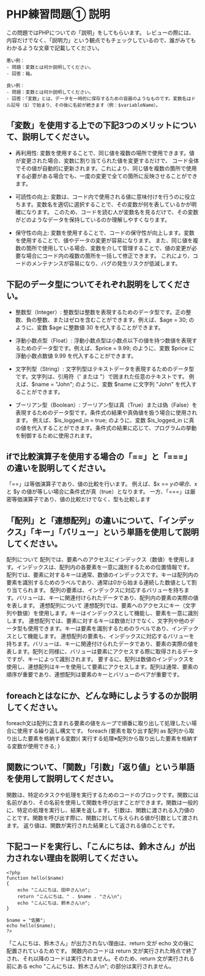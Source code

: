# PHP練習問題① 説明
この問題ではPHPについての「説明」をしてもらいます。
レビューの際には、内容だけでなく、「説明力」という観点でもチェックしているので、誰がみてもわかるような文章で記載してください。

```
悪い例：
- 問題：変数とは何か説明してください。
- 回答：箱。

良い例：
- 問題：変数とは何か説明してください。
- 回答：「変数」とは、データを一時的に保存するための容器のようなものです。変数名はドル記号（$）で始まり、その後に名前が続きます（例：$variableName）。
```

## 「変数」を使用する上での下記3つのメリットについて、説明してください。
- 再利用性:
変数を使用することで、同じ値を複数の場所で使用できます。値が変更された場合、変数に割り当てられた値を変更するだけで、
コード全体でその値が自動的に更新されます。これにより、同じ値を複数の箇所で使用する必要がある場合でも、一度の変更で全ての箇所に反映させることができます。

- 可読性の向上:
変数は、コード内で使用される値に意味付けを行うのに役立ちます。変数名を適切に選択することで、その変数が何を表しているかが明確になります。
このため、コードを読む人が変数名を見るだけで、その変数がどのようなデータを保持しているのか理解しやすくなります。

- 保守性の向上:
変数を使用することで、コードの保守性が向上します。変数を使用することで、値やデータの変更が容易になります。
また、同じ値を複数の箇所で使用している場合、変数を介して管理することで、値の変更が必要な場合にコード内の複数の箇所を一括して修正できます。
これにより、コードのメンテナンスが容易になり、バグの発生リスクが低減します。


## 下記のデータ型についてそれぞれ説明をしてください。
- 整数型（Integer）:
整数型は整数を表現するためのデータ型です。正の整数、負の整数、またはゼロを含むことができます。例えば、$age = 30; のように、変数 $age に整数値 30 を代入することができます。

- 浮動小数点型（Float）:
浮動小数点型は小数点以下の値を持つ数値を表現するためのデータ型です。例えば、$price = 9.99; のように、変数 $price に浮動小数点数値 9.99 を代入することができます。

- 文字列型（String）:
文字列型はテキストデータを表現するためのデータ型です。文字列は、引用符（' または "）で囲まれた任意のテキストです。
例えば、$name = "John"; のように、変数 $name に文字列 "John" を代入することができます。

- ブーリアン型（Boolean）:
ブーリアン型は真（True）または偽（False）を表現するためのデータ型です。条件式の結果や真偽値を扱う場合に使用されます。
例えば、$is_logged_in = true; のように、変数 $is_logged_in に真の値を代入することができます。条件式の結果に応じて、プログラムの挙動を制御するために使用されます。

## ifで比較演算子を使用する場合の「==」と「===」の違いを説明してください。
「==」は等価演算子であり、値の比較を行います。 例えば、$x == $y の場合、$x と $y の値が等しい場合に条件式が真（true）となります。 
一方、「===」は厳密等価演算子であり、値の比較だけでなく、型も比較します

## 「配列」と「連想配列」の違いについて、「インデックス」「キー」「バリュー」という単語を使用して説明してください。
配列について
配列では、要素へのアクセスにインデックス（数値）を使用します。インデックスは、配列内の各要素を一意に識別するための位置情報です。
配列では、要素に対するキーは通常、数値のインデックスです。キーは配列内の要素を識別するためのラベルであり、通常は0から始まる連続した数値として割り当てられます。
配列の要素は、インデックスに対応するバリューを持ちます。バリューは、キーに関連付けられたデータであり、配列内の要素の実際の値を表します。
連想配列について
連想配列では、要素へのアクセスにキー（文字列や数値）を使用します。キーはインデックスとして機能し、要素を一意に識別します。
連想配列では、要素に対するキーは数値だけでなく、文字列や他のデータ型も使用できます。キーは要素を識別するためのラベルであり、インデックスとして機能します。
連想配列の要素も、インデックスに対応するバリューを持ちます。バリューは、キーに関連付けられたデータであり、要素の実際の値を表します。配列と同様に、バリューは要素にアクセスする際に取得されるデータですが、キーによって識別されます。
要するに、配列は数値のインデックスを使用し、連想配列はキーを使用して要素にアクセスします。配列は通常、要素の順序が重要であり、連想配列は要素のキーとバリューのペアが重要です。

## foreachとはなにか、どんな時にしようするのか説明してください。
foreach文は配列に含まれる要素の値をループで順番に取り出して処理したい場合に使用する繰り返し構文です。
foreach (要素を取り出す配列 as 配列から取り出した要素を格納する変数){
  実行する処理※配列から取り出した要素を格納する変数が使用できる;
}


## 関数について、「関数」「引数」「返り値」という単語を使用して説明してください。
関数は、特定のタスクや処理を実行するためのコードのブロックです。関数には名前があり、その名前を使用して関数を呼び出すことができます。関数は一般的に、特定の処理を実行し、結果を返します。
引数は、関数に渡される入力値のことです。関数を呼び出す際に、関数に対して与えられる値が引数として渡されます。
返り値は、関数が実行された結果として返される値のことです。

## 下記コードを実行し、「こんにちは、鈴木さん」が出力されない理由を説明してください。
```
<?php
function hello($name)
{
    echo "こんにちは、田中さん\n";
    return "こんにちは、" . $name . "さん\n";
    echo "こんにちは、鈴木さん\n";
}

$name = "佐藤";
echo hello($name);
?>
```

「こんにちは、鈴木さん」が出力されない理由は、return 文が echo 文の後に配置されているためです。
関数内のコードは return 文が実行された時点で終了され、それ以降のコードは実行されません。そのため、return 文が実行される前にある echo "こんにちは、鈴木さん\n"; の部分は実行されません。
